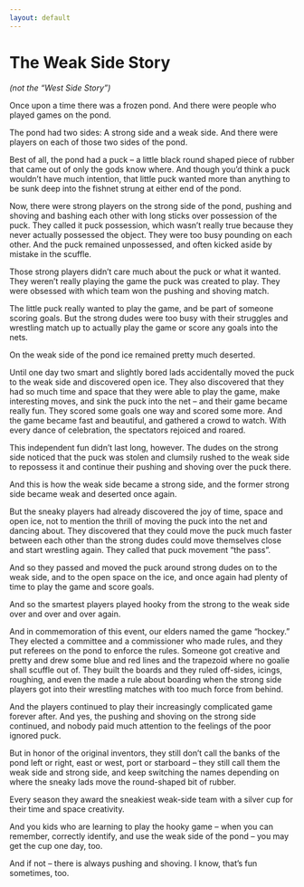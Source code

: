 ```yaml
---
layout: default
---
```

<link rel="stylesheet" href="/style.css">

# The Weak Side Story
_(not the “West Side Story”)_

Once upon a time there was a frozen pond. And there were people who played games on the pond.

The pond had two sides: A strong side and a weak side. And there were players on each of those two sides of the pond.

Best of all, the pond had a puck – a little black round shaped piece of rubber that came out of only the gods know where. And though you’d think a puck wouldn’t have much intention, that little puck wanted more than anything to be sunk deep into the fishnet strung at either end of the pond.

Now, there were strong players on the strong side of the pond, pushing and shoving and bashing each other with long sticks over possession of the puck. They called it puck possession, which wasn’t really true because they never actually possessed the object. They were too busy pounding on each other. And the puck remained unpossessed, and often kicked aside by mistake in the scuffle.

Those strong players didn’t care much about the puck or what it wanted. They weren’t really playing the game the puck was created to play. They were obsessed with which team won the pushing and shoving match.

The little puck really wanted to play the game, and be part of someone scoring goals. But the strong dudes were too busy with their struggles and wrestling match up to actually play the game or score any goals into the nets.

On the weak side of the pond ice remained pretty much deserted.

Until one day two smart and slightly bored lads accidentally moved the puck to the weak side and discovered open ice. They also discovered that they had so much time and space that they were able to play the game, make interesting moves, and sink the puck into the net – and their game became really fun. They scored some goals one way and scored some more. And the game became fast and beautiful, and gathered a crowd to watch. With every dance of celebration, the spectators rejoiced and roared.

This independent fun didn’t last long, however. The dudes on the strong side noticed that the puck was stolen and clumsily rushed to the weak side to repossess it and continue their pushing and shoving over the puck there.

And this is how the weak side became a strong side, and the former strong side became weak and deserted once again.

But the sneaky players had already discovered the joy of time, space and open ice, not to mention the thrill of moving the puck into the net and dancing about. They discovered that they could move the puck much faster between each other than the strong dudes could move themselves close and start wrestling again. They called that puck movement “the pass”.

And so they passed and moved the puck around strong dudes on to the weak side, and to the open space on the ice, and once again had plenty of time to play the game and score goals.

And so the smartest players played hooky from the strong to the weak side over and over and over again.

And in commemoration of this event, our elders named the game “hockey.” They elected a committee and a commissioner who made rules, and they put referees on the pond to enforce the rules. Someone got creative and pretty and drew some blue and red lines and the trapezoid where no goalie shall scuffle out of. They built the boards and they ruled off-sides, icings, roughing, and even the made a rule about boarding when the strong side players got into their wrestling matches with too much force from behind.

And the players continued to play their increasingly complicated game forever after. And yes, the pushing and shoving on the strong side continued, and nobody paid much attention to the feelings of the poor ignored puck.

But in honor of the original inventors, they still don’t call the banks of the pond left or right, east or west, port or starboard – they still call them the weak side and strong side, and keep switching the names depending on where the sneaky lads move the round-shaped bit of rubber.

Every season they award the sneakiest weak-side team with a silver cup for their time and space creativity.

And you kids who are learning to play the hooky game – when you can remember, correctly identify, and use the weak side of the pond – you may get the cup one day, too.

And if not – there is always pushing and shoving. I know, that’s fun sometimes, too.



